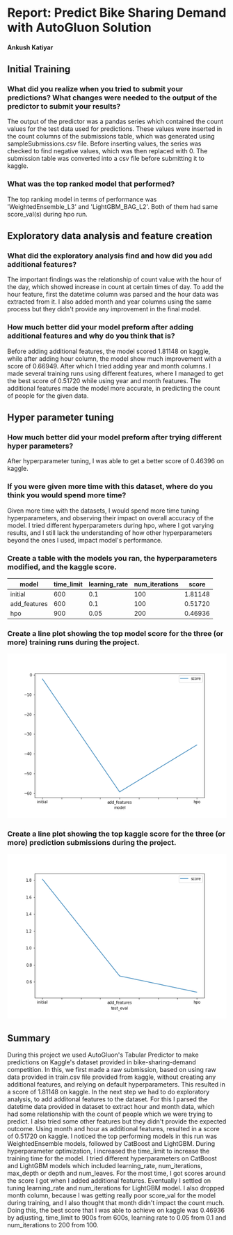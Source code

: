 # Report: Predict Bike Sharing Demand with AutoGluon Solution
#### Ankush Katiyar

## Initial Training
### What did you realize when you tried to submit your predictions? What changes were needed to the output of the predictor to submit your results?
The output of the predictor was a pandas series which contained the count values for the test data used for predictions. These values were inserted in the count columns of the submissions table, which was generated using sampleSubmissions.csv file. Before inserting values, the series was checked to find negative values, which was then replaced with 0. The submission table was converted into a csv file before submitting it to kaggle. 

### What was the top ranked model that performed?
The top ranking model in terms of performance was 'WeightedEnsemble_L3' and 'LightGBM_BAG_L2'. Both of them had same score_val(s) during hpo run.

## Exploratory data analysis and feature creation
### What did the exploratory analysis find and how did you add additional features?
The important findings was the relationship of count value with the hour of the day, which showed increase in count at certain times of day. To add the hour feature, first the datetime column was parsed and the hour data was extracted from it. I also added month and year columns using the same process but they didn't provide any improvement in the final model.

### How much better did your model preform after adding additional features and why do you think that is?
Before adding additional features, the model scored 1.81148 on kaggle, while after adding hour column, the model show much improvement with a score of 0.66949. After which I tried adding year and month columns. I made several training runs using different features, where I managed to get the best score of 0.51720 while using year and month features. The additional features made the model more accurate, in predicting the count of people for the given data.   

## Hyper parameter tuning
### How much better did your model preform after trying different hyper parameters?
After hyperparameter tuning, I was able to get a better score of 0.46396 on kaggle. 

### If you were given more time with this dataset, where do you think you would spend more time?
Given more time with the datasets, I would spend more time tuning hyperparameters, and observing their impact on overall accuracy of the model. I tried different hyperparameters during hpo, where I got varying results, and I still lack the understanding of how other hyperparameters beyond the ones I used, impact model's performance. 

### Create a table with the models you ran, the hyperparameters modified, and the kaggle score.
|model|time_limit|learning_rate|num_iterations|score|
|--|--|--|--|--|
|initial|600|0.1|100|1.81148|
|add_features|600|0.1|100|0.51720|
|hpo|900|0.05|200|0.46936|

### Create a line plot showing the top model score for the three (or more) training runs during the project.


![model_train_score.png](model_train_score.png)

### Create a line plot showing the top kaggle score for the three (or more) prediction submissions during the project.


![model_test_score.png](model_test_score.png)

## Summary
During this project we used AutoGluon's Tabular Predictor to make predictions on Kaggle's dataset provided in bike-sharing-demand competition. In this, we first made a raw submission, based on using raw data provided in train.csv file provided from kaggle, without creating any additional features, and relying on default hyperparameters. This resulted in a score of 1.81148 on kaggle. In the next step we had to do exploratory analysis, to add additonal features to the dataset. For this I parsed the datetime data provided in dataset to extract hour and month data, which had some relationship with the count of people which we were trying to predict. I also tried some other features but they didn't provide the expected outcome. Using month and hour as additional features, resulted in a score of 0.51720 on kaggle. I noticed the top performing models in this run was WeightedEnsemble models, followed by CatBoost and LightGBM. During hyperparameter optimization, I increased the time_limit to increase the training time for the model. I tried different hyperparameters on CatBoost and LightGBM models which included learning_rate, num_iterations, max_depth or depth and num_leaves. For the most time, I got scores around the score I got when I added additional features. Eventually I settled on tuning learning_rate and num_iterations for LightGBM model. I also dropped month column, because I was getting really poor score_val for the model during training, and I also thought that month didn't impact the count much. Doing this, the best score that I was able to achieve on kaggle was 0.46936 by adjusting, time_limit to 900s from 600s, learning rate to 0.05 from 0.1 and num_iterations to 200 from 100. 
